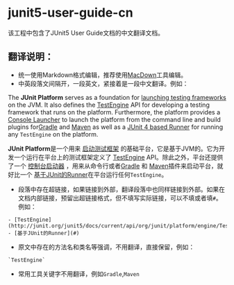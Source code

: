 # junit5-user-guide-cn
该工程中包含了JUnit5 User Guide文档的中文翻译文档。



## 翻译说明：

- 统一使用Markdown格式编辑，推荐使用[MacDown](http://macdown.uranusjr.com/)工具编辑。
- 中英段落文间隔开，一段英文，紧接着是一段中文翻译。例如：

The **JUnit Platform** serves as a foundation for [launching testing frameworks](#) on the JVM. It also defines the [TestEngine](http://junit.org/junit5/docs/current/api/org/junit/platform/engine/TestEngine.html) API for developing a testing framework that runs on the platform. Furthermore, the platform provides a [Console Launcher](#) to launch the platform from the command line and build plugins for[Gradle](#) and [Maven](#) as well as a [JUnit 4 based Runner](#) for running any `TestEngine` on the platform.  

**JUnit Platform**是一个用来 [启动测试框架](#) 的基础平台，它是基于JVM的。它为开发一个运行在平台上的测试框架定义了 [TestEngine](http://junit.org/junit5/docs/current/api/org/junit/platform/engine/TestEngine.html) API。除此之外，平台还提供了一个 [控制台启动器](#) ，用来从命令行或者[Gradle](#) 和 [Maven](#)插件来启动平台，就好比一个 [基于JUnit的Runner](#)在平台运行任何`TestEngine`。


- 段落中存在超链接，如果链接到外部，翻译段落中也同样链接到外部。如果在文档内部链接，预留出超链接格式，但不填写实际链接，可以不填或者填`#`。例如：

```
- [TestEngine](http://junit.org/junit5/docs/current/api/org/junit/platform/engine/TestEngine.html)
- [基于JUnit的Runner](#)
```

- 原文中存在的方法名和类名等强调，不用翻译，直接保留，例如：

```
`TestEngine`
```

- 常用工具关键字不用翻译，例如`Gradle`,`Maven`

